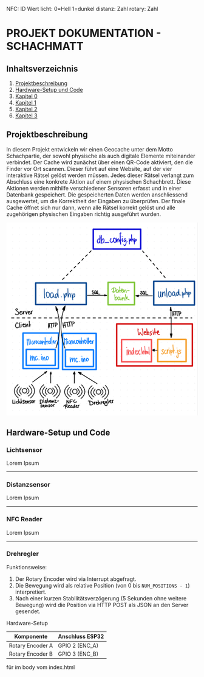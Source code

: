 NFC: ID Wert
licht: 0=Hell 1=dunkel
distanz: Zahl
rotary: Zahl


# PROJEKT DOKUMENTATION - SCHACHMATT

## Inhaltsverzeichnis

1. [Projektbeschreibung](#Projektbeschreibung)
2. [Hardware-Setup und Code](#hardware-setup-und-Code)
3. [Kapitel 0](#Kapitel)
4. [Kapitel 1](#Kapitel-1)  
5. [Kapitel 2](#Kapitel-2)  
6. [Kapitel 3](#Kapitel-3)  


## Projektbeschreibung

In diesem Projekt entwickeln wir einen Geocache unter dem Motto Schachpartie, der sowohl physische als auch digitale Elemente miteinander verbindet. Der Cache wird zunächst über einen QR-Code aktiviert, den die Finder vor Ort scannen. Dieser führt auf eine Website, auf der vier interaktive Rätsel gelöst werden müssen. Jedes dieser Rätsel verlangt zum Abschluss eine konkrete Aktion auf einem physischen Schachbrett. Diese Aktionen werden mithilfe verschiedener Sensoren erfasst und in einer Datenbank gespeichert. Die gespeicherten Daten werden anschliessend ausgewertet, um die Korrektheit der Eingaben zu überprüfen. Der finale Cache öffnet sich nur dann, wenn alle Rätsel korrekt gelöst und alle zugehörigen physischen Eingaben richtig ausgeführt wurden.

![Kommunikationsplan der Komponenten](IMG_0827.jpg)

## Hardware-Setup und Code

### Lichtsensor
Lorem Ipsum

---

### Distanzsensor
Lorem Ipsum

---

### NFC Reader
Lorem Ipsum

---

### Drehregler

Funktionsweise:
1. Der Rotary Encoder wird via Interrupt abgefragt.
2. Die Bewegung wird als relative Position (von 0 bis `NUM_POSITIONS - 1`) interpretiert.
3. Nach einer kurzen Stabilitätsverzögerung (5 Sekunden ohne weitere Bewegung) wird die Position via HTTP POST als JSON an den Server gesendet.

Hardware-Setup

| Komponente       | Anschluss ESP32 |
|------------------|-----------------|
| Rotary Encoder A | GPIO 2 (ENC_A)  |
| Rotary Encoder B | GPIO 3 (ENC_B)  |




für im body vom index.html

<script>
  async function checkStatus() {
    const res = await fetch('php/status_check.php');
    const data = await res.json();

    if (data.error) {
      console.error(data.error);
      return;
    }

    document.querySelector("#licht span").innerHTML = data.licht === 1
      ? "<span class='ok'>✔</span>"
      : "<span class='nok'>✖</span>";

    document.querySelector("#distanz span").innerHTML = (data.distanz >= 0 && data.distanz < 200)
      ? "<span class='ok'>✔</span>"
      : "<span class='nok'>✖</span>";

    document.querySelector("#nfc span").innerHTML = data.nfc
      ? "<span class='ok'>✔</span>"
      : "<span class='nok'>✖</span>";

    document.querySelector("#rotary span").innerHTML = (data.rotary >= 9 && data.rotary <= 11)
      ? "<span class='ok'>✔</span>"
      : "<span class='nok'>✖</span>";
  }

  setInterval(checkStatus, 5000);
  checkStatus();
</script>

